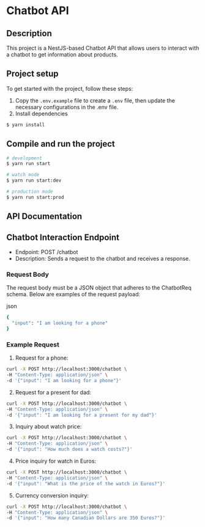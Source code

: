 # Chatbot API

## Description
This project is a NestJS-based Chatbot API that allows users to interact with a chatbot to get information about products. 

## Project setup
To get started with the project, follow these steps:
1. Copy the `.env.example` file to create a `.env` file, then update the necessary configurations in the .env file.
2. Install dependencies
```bash
$ yarn install
```

## Compile and run the project

```bash
# development
$ yarn run start

# watch mode
$ yarn run start:dev

# production mode
$ yarn run start:prod
```

## API Documentation
## Chatbot Interaction Endpoint
* Endpoint: POST /chatbot
* Description: Sends a request to the chatbot and receives a response.

### Request Body
The request body must be a JSON object that adheres to the ChatbotReq schema. Below are examples of the request payload:

json
```bash
{
  "input": "I am looking for a phone"
}
```

### Example Request
1. Request for a phone:
```bash
curl -X POST http://localhost:3000/chatbot \
-H "Content-Type: application/json" \
-d '{"input": "I am looking for a phone"}'
```

2. Request for a present for dad:
```bash
curl -X POST http://localhost:3000/chatbot \
-H "Content-Type: application/json" \
-d '{"input": "I am looking for a present for my dad"}'
```

3. Inquiry about watch price:

```bash
curl -X POST http://localhost:3000/chatbot \
-H "Content-Type: application/json" \
-d '{"input": "How much does a watch costs?"}'
```

4. Price inquiry for watch in Euros:

```bash
curl -X POST http://localhost:3000/chatbot \
-H "Content-Type: application/json" \
-d '{"input": "What is the price of the watch in Euros?"}'
```

5. Currency conversion inquiry:
```bash
curl -X POST http://localhost:3000/chatbot \
-H "Content-Type: application/json" \
-d '{"input": "How many Canadian Dollars are 350 Euros?"}'
```
